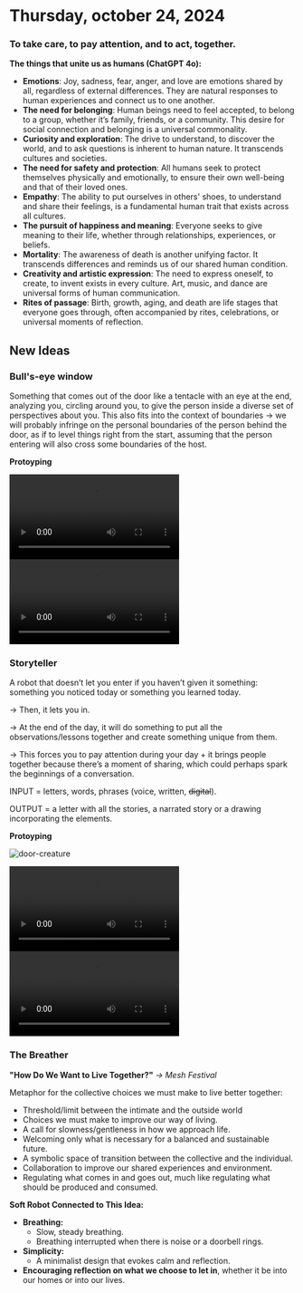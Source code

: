 # Thursday, october 24, 2024
### To take care, to pay attention, and to act, together.

**The things that unite us as humans (ChatGPT 4o):**

- **Emotions**: Joy, sadness, fear, anger, and love are emotions shared by all, regardless of external differences. They are natural responses to human experiences and connect us to one another.
- **The need for belonging**: Human beings need to feel accepted, to belong to a group, whether it’s family, friends, or a community. This desire for social connection and belonging is a universal commonality.
- **Curiosity and exploration**: The drive to understand, to discover the world, and to ask questions is inherent to human nature. It transcends cultures and societies.
- **The need for safety and protection**: All humans seek to protect themselves physically and emotionally, to ensure their own well-being and that of their loved ones.
- **Empathy**: The ability to put ourselves in others' shoes, to understand and share their feelings, is a fundamental human trait that exists across all cultures.
- **The pursuit of happiness and meaning**: Everyone seeks to give meaning to their life, whether through relationships, experiences, or beliefs.
- **Mortality**: The awareness of death is another unifying factor. It transcends differences and reminds us of our shared human condition.
- **Creativity and artistic expression**: The need to express oneself, to create, to invent exists in every culture. Art, music, and dance are universal forms of human communication.
- **Rites of passage**: Birth, growth, aging, and death are life stages that everyone goes through, often accompanied by rites, celebrations, or universal moments of reflection.
  
## New Ideas
### Bull's-eye window
Something that comes out of the door like a tentacle with an eye at the end, analyzing you, circling around you, to give the person inside a diverse set of perspectives about you.
This also fits into the context of boundaries → we will probably infringe on the personal boundaries of the person behind the door, as if to level things right from the start, assuming that the person entering will also cross some boundaries of the host.

**Protoyping**

<video width="auto" height="auto" controls>
  <source src="images/window.mp4" type="video/mp4">
</video>
<video width="auto" height="auto" controls>
  <source src="images/window-creature.mp4" type="video/mp4">
</video>

### Storyteller
A robot that doesn’t let you enter if you haven’t given it something: something you noticed today or something you learned today.

→ Then, it lets you in.

→ At the end of the day, it will do something to put all the observations/lessons together and create something unique from them.

→ This forces you to pay attention during your day + it brings people together because there’s a moment of sharing, which could perhaps spark the beginnings of a conversation.

INPUT = letters, words, phrases (voice, written, ~~digital~~).

OUTPUT = a letter with all the stories, a narrated story or a drawing incorporating the elements.

**Protoyping**

![door-creature](images/IMG_8765.jpg)

<video width="auto" height="auto" controls>
  <source src="images/prototype-story-to-door.mp4" type="video/mp4">
</video>
<video width="auto" height="auto" controls>
  <source src="images/ticket.mp4" type="video/mp4">
</video>

### The Breather
**"How Do We Want to Live Together?"** *-> Mesh Festival*

Metaphor for the collective choices we must make to live better together:

- Threshold/limit between the intimate and the outside world
- Choices we must make to improve our way of living.
- A call for slowness/gentleness in how we approach life.
- Welcoming only what is necessary for a balanced and sustainable future.
- A symbolic space of transition between the collective and the individual.
- Collaboration to improve our shared experiences and environment.
- Regulating what comes in and goes out, much like regulating what should be produced and consumed.

**Soft Robot Connected to This Idea:**

- **Breathing:**
   - Slow, steady breathing.
   - Breathing interrupted when there is noise or a doorbell rings.
- **Simplicity:**
   - A minimalist design that evokes calm and reflection.
- **Encouraging reflection on what we choose to let in**, whether it be into our homes or into our lives.
